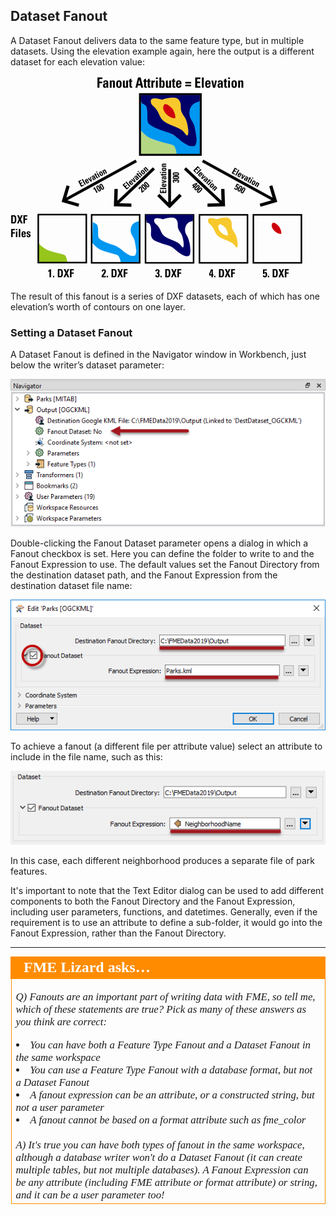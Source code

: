## Dataset Fanout ##

A Dataset Fanout delivers data to the same feature type, but in multiple datasets. Using the elevation example again, here the output is a different dataset for each elevation value:

![](./Images/Img3.018.DatasetFanoutDiagram.png)

The result of this fanout is a series of DXF datasets, each of which has one elevation’s worth of contours on one layer.


### Setting a Dataset Fanout ###

A Dataset Fanout is defined in the Navigator window in Workbench, just below the writer’s dataset parameter:

![](./Images/Img3.019.DatasetFanoutNavSetting.png)

Double-clicking the Fanout Dataset parameter opens a dialog in which a Fanout checkbox is set. Here you can define the folder to write to and the Fanout Expression to use. The default values set the Fanout Directory from the destination dataset path, and the Fanout Expression from the destination dataset file name:

![](./Images/Img3.020.DatasetFanoutDialog.png)

To achieve a fanout (a different file per attribute value) select an attribute to include in the file name, such as this:

![](./Images/Img3.021.DatasetFanoutDialogSet.png)

In this case, each different neighborhood produces a separate file of park features. 

It's important to note that the Text Editor dialog can be used to add different components to both the Fanout Directory and the Fanout Expression, including user parameters, functions, and datetimes. Generally, even if the requirement is to use an attribute to define a sub-folder, it would go into the Fanout Expression, rather than the Fanout Directory. 

---

<table style="border-spacing: 0px">
<tr>
<td style="vertical-align:middle;background-color:darkorange;border: 2px solid darkorange">
<i class="fa fa-quote-left fa-lg fa-pull-left fa-fw" style="color:white;padding-right: 12px;vertical-align:text-top"></i>
<span style="color:white;font-size:x-large;font-weight: bold;font-family:serif">FME Lizard asks…</span>
</td>
</tr>

<tr>
<td style="border: 1px solid darkorange">
<span style="font-family:serif; font-style:italic; font-size:larger">

<quiz name="">
  <question multiple>
    <p>
      Q) Fanouts are an important part of writing data with FME, so tell me, which of these statements are true? Pick as many of these answers as you think are correct:
    </p>
    <answer correct><li>You can have both a Feature Type Fanout and a Dataset Fanout in the same workspace</answer>
    <answer correct><li>You can use a Feature Type Fanout with a database format, but not a Dataset Fanout</answer>
    <answer><li>A fanout expression can be an attribute, or a constructed string, but not a user parameter</answer>
    <answer><li>A fanout cannot be based on a format attribute such as fme_color</answer>
    <explanation><br><br>A) It's true you can have both types of fanout in the same workspace, although a database writer won't do a Dataset Fanout (it can create multiple tables, but not multiple databases). A Fanout Expression can be any attribute (including FME attribute or format attribute) or string, and it can be a user parameter too!</explanation>
  </question>
</quiz>

</span>
</td>
</tr>
</table>
